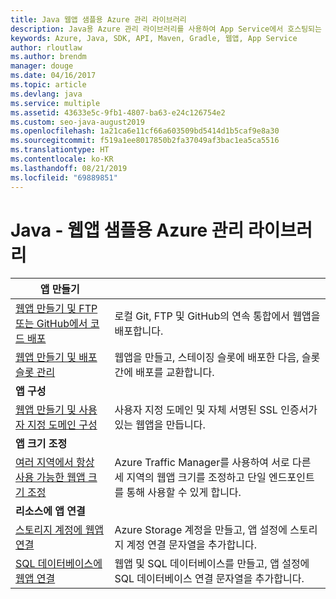 ```yaml
---
title: Java 웹앱 샘플용 Azure 관리 라이브러리
description: Java용 Azure 관리 라이브러리를 사용하여 App Service에서 호스팅되는 Azure 웹앱을 만들고 업데이트하기 위한 샘플 코드를 얻습니다.
keywords: Azure, Java, SDK, API, Maven, Gradle, 웹앱, App Service
author: rloutlaw
ms.author: brendm
manager: douge
ms.date: 04/16/2017
ms.topic: article
ms.devlang: java
ms.service: multiple
ms.assetid: 43633e5c-9fb1-4807-ba63-e24c126754e2
ms.custom: seo-java-august2019
ms.openlocfilehash: 1a21ca6e11cf66a603509bd5414d1b5caf9e8a30
ms.sourcegitcommit: f519a1ee8017850b2fa37049af3bac1ea5ca5516
ms.translationtype: HT
ms.contentlocale: ko-KR
ms.lasthandoff: 08/21/2019
ms.locfileid: "69889851"
---
```

# <a name="azure-management-libraries-for-java---web-app-samples"></a>Java - 웹앱 샘플용 Azure 관리 라이브러리 

| **앱 만들기** ||
|---|---|
| [웹앱 만들기 및 FTP 또는 GitHub에서 코드 배포][1] | 로컬 Git, FTP 및 GitHub의 연속 통합에서 웹앱을 배포합니다. |
| [웹앱 만들기 및 배포 슬롯 관리][2] | 웹앱을 만들고, 스테이징 슬롯에 배포한 다음, 슬롯 간에 배포를 교환합니다. |
| **앱 구성** ||
| [웹앱 만들기 및 사용자 지정 도메인 구성][3] | 사용자 지정 도메인 및 자체 서명된 SSL 인증서가 있는 웹앱을 만듭니다. |
| **앱 크기 조정** ||
| [여러 지역에서 항상 사용 가능한 웹앱 크기 조정][4] | Azure Traffic Manager를 사용하여 서로 다른 세 지역의 웹앱 크기를 조정하고 단일 엔드포인트를 통해 사용할 수 있게 합니다. | 
| **리소스에 앱 연결** ||
| [스토리지 계정에 웹앱 연결][5] | Azure Storage 계정을 만들고, 앱 설정에 스토리지 계정 연결 문자열을 추가합니다. |
| [SQL 데이터베이스에 웹앱 연결][6] | 웹앱 및 SQL 데이터베이스를 만들고, 앱 설정에 SQL 데이터베이스 연결 문자열을 추가합니다. |

[1]: java-sdk-configure-webapp-sources.md
[2]: https://azure.microsoft.com/resources/samples/app-service-java-manage-staging-and-production-slots-for-web-apps/
[3]: https://azure.microsoft.com/resources/samples/app-service-java-manage-web-apps-with-custom-domains/
[4]: https://azure.microsoft.com/resources/samples/app-service-java-scale-web-apps-on-linux/
[5]: https://azure.microsoft.com/resources/samples/app-service-java-manage-storage-connections-for-web-apps/
[6]: https://azure.microsoft.com/resources/samples/app-service-java-manage-data-connections-for-web-apps/